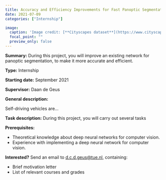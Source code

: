 ```yaml
---
title: Accuracy and Efficiency Improvements for Fast Panoptic Segmentation
date: 2021-07-09
categories: ["Internship"]

image:
  caption: 'Image credit: [**Cityscapes dataset**](https://www.cityscapes-dataset.com/)'
  focal_point: ""
  preview_only: false
---
```


**Summary:** During this project, you will improve an existing network for panoptic segmentation, to make it more accurate and efficient.

<!--more-->
**Type:** Internship

**Starting date:** September 2021

**Supervisor:** Daan de Geus

**General description:** 

Self-driving vehicles are...

**Task description:**
During this project, you will carry out several tasks

**Prerequisites:**
- Theoretical knowledge about deep neural networks for computer vision.
- Experience with implementing a deep neural network for computer vision.

**Interested?** Send an email to d.c.d.geus@tue.nl, containing:
- Brief motivation letter
- List of relevant courses and grades
